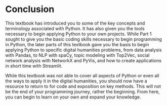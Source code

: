 # Conclusion

This textbook has introduced you to some of the key concepts and terminology associated with Python. It has also given you the tools necessary to begin applying Python to your own projects. While Part 1 sought to give you the basic coding skills necessary to begin programming in Python, the later parts of this textbook gave you the basis to begin applying Python to specific digital humanities problems, from data analysis with Pandas, to NLP with spaCy, topic modeling with Top2Vec, social network analysis with NetworkX and PyVis, and how to create applications in short time with Streamlit.

While this textbook was not able to cover all aspects of Python or even all the ways to apply it in the digital humanities, you should now have a resource to return to for code and exposition on key methods. This will not be the end of your programming journey, rather the beginning. From here, you can begin to learn on your own and expand your knowledge.
